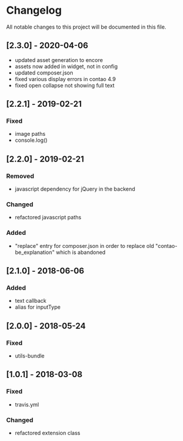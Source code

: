 # Changelog
All notable changes to this project will be documented in this file.

## [2.3.0] - 2020-04-06
- updated asset generation to encore
- assets now added in widget, not in config
- updated composer.json
- fixed various display errors in contao 4.9
- fixed open collapse not showing full text

## [2.2.1] - 2019-02-21

### Fixed
- image paths
- console.log()

## [2.2.0] - 2019-02-21

### Removed
- javascript dependency for jQuery in the backend

### Changed
- refactored javascript paths

### Added
- "replace" entry for composer.json in order to replace old "contao-be_explanation" which is abandoned

## [2.1.0] - 2018-06-06

### Added
- text callback
- alias for inputType

## [2.0.0] - 2018-05-24

### Fixed
- utils-bundle

## [1.0.1] - 2018-03-08

### Fixed
- travis.yml

### Changed
- refactored extension class
